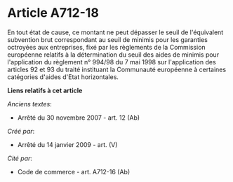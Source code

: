 # Article A712-18

En tout état de cause, ce montant ne peut dépasser le seuil de  l'équivalent subvention brut  correspondant au seuil de
minimis pour les garanties octroyées aux entreprises, fixé par les règlements de la Commission européenne relatifs à la
détermination du seuil des aides de minimis pour l'application du règlement n° 994/98 du 7 mai 1998 sur l'application des
articles 92 et 93 du traité instituant la Communauté européenne à certaines catégories d'aides d'Etat horizontales.

**Liens relatifs à cet article**

_Anciens textes_:

  - Arrêté du 30 novembre 2007 - art. 12 (Ab)

_Créé par_:

  - Arrêté du 14 janvier 2009 - art. (V)

_Cité par_:

  - Code de commerce - art. A712-16 (Ab)
